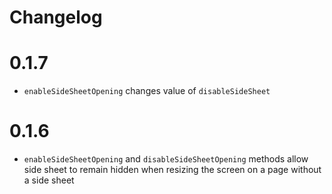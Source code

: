 # Changelog

# 0.1.7

- `enableSideSheetOpening` changes value of `disableSideSheet`

# 0.1.6

- `enableSideSheetOpening` and `disableSideSheetOpening` methods allow side sheet to remain hidden when resizing the screen on a page without a side sheet
